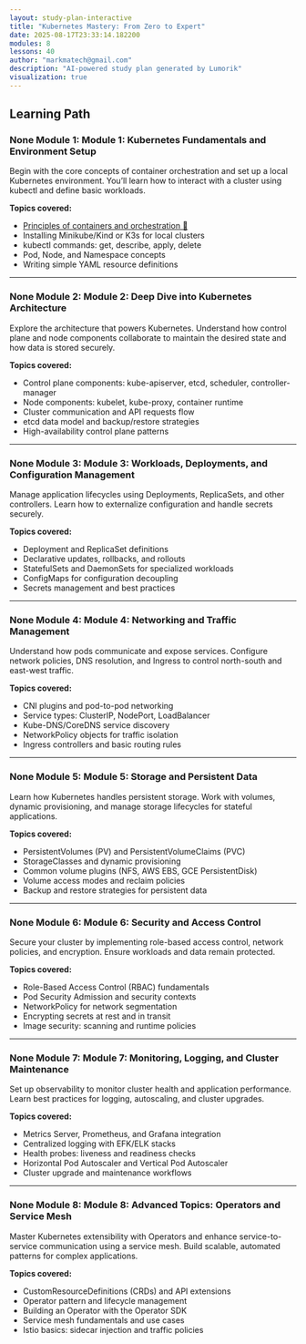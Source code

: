 ```yaml
---
layout: study-plan-interactive
title: "Kubernetes Mastery: From Zero to Expert"
date: 2025-08-17T23:33:14.182200
modules: 8
lessons: 40
author: "markmatech@gmail.com"
description: "AI-powered study plan generated by Lumorik"
visualization: true
---
```


## Learning Path

### None Module 1: Module 1: Kubernetes Fundamentals and Environment Setup

Begin with the core concepts of container orchestration and set up a local Kubernetes environment. You’ll learn how to interact with a cluster using kubectl and define basic workloads.

**Topics covered:**

- [Principles of containers and orchestration 📖](https://lumorikllc.github.io/learn/content/0db12569-8310-49a9-bfed-2d573fd8c268/d524d766-5708-4afd-be30-b636802093a0)
- Installing Minikube/Kind or K3s for local clusters
- kubectl commands: get, describe, apply, delete
- Pod, Node, and Namespace concepts
- Writing simple YAML resource definitions

---

### None Module 2: Module 2: Deep Dive into Kubernetes Architecture

Explore the architecture that powers Kubernetes. Understand how control plane and node components collaborate to maintain the desired state and how data is stored securely.

**Topics covered:**

- Control plane components: kube-apiserver, etcd, scheduler, controller-manager
- Node components: kubelet, kube-proxy, container runtime
- Cluster communication and API requests flow
- etcd data model and backup/restore strategies
- High-availability control plane patterns

---

### None Module 3: Module 3: Workloads, Deployments, and Configuration Management

Manage application lifecycles using Deployments, ReplicaSets, and other controllers. Learn how to externalize configuration and handle secrets securely.

**Topics covered:**

- Deployment and ReplicaSet definitions
- Declarative updates, rollbacks, and rollouts
- StatefulSets and DaemonSets for specialized workloads
- ConfigMaps for configuration decoupling
- Secrets management and best practices

---

### None Module 4: Module 4: Networking and Traffic Management

Understand how pods communicate and expose services. Configure network policies, DNS resolution, and Ingress to control north-south and east-west traffic.

**Topics covered:**

- CNI plugins and pod-to-pod networking
- Service types: ClusterIP, NodePort, LoadBalancer
- Kube-DNS/CoreDNS service discovery
- NetworkPolicy objects for traffic isolation
- Ingress controllers and basic routing rules

---

### None Module 5: Module 5: Storage and Persistent Data

Learn how Kubernetes handles persistent storage. Work with volumes, dynamic provisioning, and manage storage lifecycles for stateful applications.

**Topics covered:**

- PersistentVolumes (PV) and PersistentVolumeClaims (PVC)
- StorageClasses and dynamic provisioning
- Common volume plugins (NFS, AWS EBS, GCE PersistentDisk)
- Volume access modes and reclaim policies
- Backup and restore strategies for persistent data

---

### None Module 6: Module 6: Security and Access Control

Secure your cluster by implementing role-based access control, network policies, and encryption. Ensure workloads and data remain protected.

**Topics covered:**

- Role-Based Access Control (RBAC) fundamentals
- Pod Security Admission and security contexts
- NetworkPolicy for network segmentation
- Encrypting secrets at rest and in transit
- Image security: scanning and runtime policies

---

### None Module 7: Module 7: Monitoring, Logging, and Cluster Maintenance

Set up observability to monitor cluster health and application performance. Learn best practices for logging, autoscaling, and cluster upgrades.

**Topics covered:**

- Metrics Server, Prometheus, and Grafana integration
- Centralized logging with EFK/ELK stacks
- Health probes: liveness and readiness checks
- Horizontal Pod Autoscaler and Vertical Pod Autoscaler
- Cluster upgrade and maintenance workflows

---

### None Module 8: Module 8: Advanced Topics: Operators and Service Mesh

Master Kubernetes extensibility with Operators and enhance service-to-service communication using a service mesh. Build scalable, automated patterns for complex applications.

**Topics covered:**

- CustomResourceDefinitions (CRDs) and API extensions
- Operator pattern and lifecycle management
- Building an Operator with the Operator SDK
- Service mesh fundamentals and use cases
- Istio basics: sidecar injection and traffic policies


